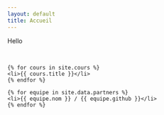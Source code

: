 ```yaml
---
layout: default
title: Accueil
--- 
```

<main>
    <p>Hello</p><br/>
    
    {% for cours in site.cours %}
    <li>{{ cours.title }}</li>
    {% endfor %}
    
    {% for equipe in site.data.partners %}
    <li>{{ equipe.nom }} / {{ equipe.github }}</li>
    {% endfor %}
    
</main>
